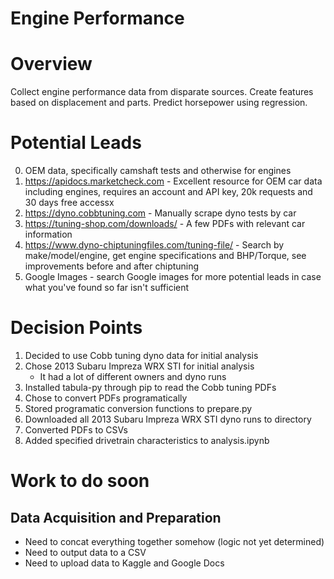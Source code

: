 # Engine Performance

# Overview
Collect engine performance data from disparate sources. Create features based on displacement and parts. Predict horsepower using regression. 

# Potential Leads
0. OEM data, specifically camshaft tests and otherwise for engines
1. https://apidocs.marketcheck.com - Excellent resource for OEM car data including engines, requires an account and API key, 20k requests and 30 days free accessx
2. https://dyno.cobbtuning.com - Manually scrape dyno tests by car
3. https://tuning-shop.com/downloads/ - A few PDFs with relevant car information
4. https://www.dyno-chiptuningfiles.com/tuning-file/ - Search by make/model/engine, get engine specifications and BHP/Torque, see improvements before and after chiptuning
5. Google Images - search Google images for more potential leads in case what you've found so far isn't sufficient

# Decision Points
1. Decided to use Cobb tuning dyno data for initial analysis
2. Chose 2013 Subaru Impreza WRX STI for initial analysis
    * It had a lot of different owners and dyno runs
3. Installed tabula-py through pip to read the Cobb tuning PDFs
4. Chose to convert PDFs programatically
5. Stored programatic conversion functions to prepare.py
6. Downloaded all 2013 Subaru Impreza WRX STI dyno runs to directory
7. Converted PDFs to CSVs
8. Added specified drivetrain characteristics to analysis.ipynb

# Work to do soon
## Data Acquisition and Preparation
- Need to concat everything together somehow (logic not yet determined)
- Need to output data to a CSV
- Need to upload data to Kaggle and Google Docs